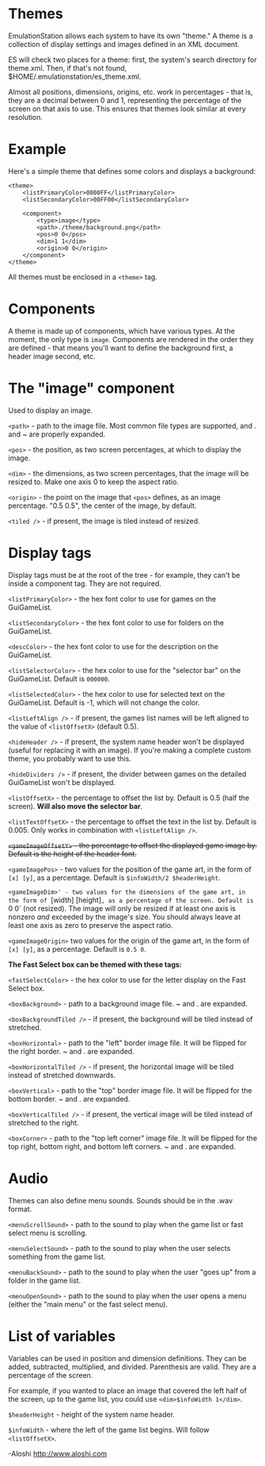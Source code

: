 Themes
======

EmulationStation allows each system to have its own "theme." A theme is a collection of display settings and images defined in an XML document.

ES will check two places for a theme: first, the system's search directory for theme.xml. Then, if that's not found, $HOME/.emulationstation/es_theme.xml.

Almost all positions, dimensions, origins, etc. work in percentages - that is, they are a decimal between 0 and 1, representing the percentage of the screen on that axis to use. This ensures that themes look similar at every resolution.


Example
=======

Here's a simple theme that defines some colors and displays a background:
```
<theme>
	<listPrimaryColor>0000FF</listPrimaryColor>
	<listSecondaryColor>00FF00</listSecondaryColor>

	<component>
		<type>image</type>
		<path>./theme/background.png</path>
		<pos>0 0</pos>
		<dim>1 1</dim>
		<origin>0 0</origin>
	</component>
</theme>
```

All themes must be enclosed in a `<theme>` tag.


Components
==========
A theme is made up of components, which have various types. At the moment, the only type is `image`. Components are rendered in the order they are defined - that means you'll want to define the background first, a header image second, etc.


The "image" component
=====================
Used to display an image.

`<path>` - path to the image file. Most common file types are supported, and . and ~ are properly expanded.

`<pos>` - the position, as two screen percentages, at which to display the image.

`<dim>` - the dimensions, as two screen percentages, that the image will be resized to. Make one axis 0 to keep the aspect ratio.

`<origin>` - the point on the image that `<pos>` defines, as an image percentage. "0.5 0.5", the center of the image, by default.

`<tiled />` - if present, the image is tiled instead of resized.


Display tags
============
Display tags must be at the root of the <theme> tree - for example, they can't be inside a component tag. They are not required.

`<listPrimaryColor>` - the hex font color to use for games on the GuiGameList.

`<listSecondaryColor>` - the hex font color to use for folders on the GuiGameList.

`<descColor>` - the hex font color to use for the description on the GuiGameList.

`<listSelectorColor>` - the hex color to use for the "selector bar" on the GuiGameList. Default is `000000`.

`<listSelectedColor>` - the hex color to use for selected text on the GuiGameList. Default is -1, which will not change the color.

`<listLeftAlign />` - if present, the games list names will be left aligned to the value of `<listOffsetX>` (default 0.5).

`<hideHeader />` - if present, the system name header won't be displayed (useful for replacing it with an image). If you're making a complete custom theme, you probably want to use this.

`<hideDividers />` - if present, the divider between games on the detailed GuiGameList won't be displayed.

`<listOffsetX>` - the percentage to offset the list by. Default is 0.5 (half the screen). **Will also move the selector bar**.

`<listTextOffsetX>` - the percentage to offset the text in the list by. Default is 0.005. Only works in combination with `<listLeftAlign />`.

~~`<gameImageOffsetY>` - the percentage to offset the displayed game image by. Default is the height of the header font.~~

`<gameImagePos>` - two values for the position of the game art, in the form of `[x] [y]`, as a percentage. Default is `$infoWidth/2 $headerHeight`. 

`<gameImageDim>' - two values for the dimensions of the game art, in the form of `[width] [height]`, as a percentage of the screen. Default is `0 0` (not resized). The image will only be resized if at least one axis is nonzero *and* exceeded by the image's size. You should always leave at least one axis as zero to preserve the aspect ratio.

`<gameImageOrigin>` two values for the origin of the game art, in the form of `[x] [y]`, as a percentage. Default is `0.5 0`.



**The Fast Select box can be themed with these tags:**

`<fastSelectColor>` - the hex color to use for the letter display on the Fast Select box.

`<boxBackground>` - path to a background image file. ~ and . are expanded.

`<boxBackgroundTiled />` - if present, the background will be tiled instead of stretched.

`<boxHorizontal>` - path to the "left" border image file. It will be flipped for the right border. ~ and . are expanded.

`<boxHorizontalTiled />` - if present, the horizontal image will be tiled instead of stretched downwards.

`<boxVertical>` - path to the "top" border image file. It will be flipped for the bottom border. ~ and . are expanded.

`<boxVerticalTiled />` - if present, the vertical image will be tiled instead of stretched to the right.

`<boxCorner>` - path to the "top left corner" image file. It will be flipped for the top right, bottom right, and bottom left corners. ~ and . are expanded.


Audio
=====

Themes can also define menu sounds. Sounds should be in the .wav format.

`<menuScrollSound>` - path to the sound to play when the game list or fast select menu is scrolling.

`<menuSelectSound>` - path to the sound to play when the user selects something from the game list.

`<menuBackSound>` - path to the sound to play when the user "goes up" from a folder in the game list.

`<menuOpenSound>` - path to the sound to play when the user opens a menu (either the "main menu" or the fast select menu).


List of variables
=================

Variables can be used in position and dimension definitions. They can be added, subtracted, multiplied, and divided. Parenthesis are valid. They are a percentage of the screen.

For example, if you wanted to place an image that covered the left half of the screen, up to the game list, you could use `<dim>$infoWidth 1</dim>`.

`$headerHeight` - height of the system name header.

`$infoWidth` - where the left of the game list begins. Will follow `<listOffsetX>`.


-Aloshi
http://www.aloshi.com
